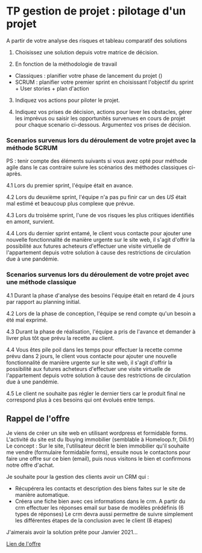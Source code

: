# TP gestion de projet : pilotage d'un projet

A partir de votre analyse des risques et tableau comparatif des solutions

1. Choisissez une solution depuis votre matrice de décision.

2. En fonction de la méthodologie de travail
 - Classiques : planifier votre phase de lancement du projet ()
 - SCRUM : planifier votre premier sprint en choisissant l'objectif du sprint + User stories + plan d'action

3. Indiquez vos actions pour piloter le projet.

4. Indiquez vos prises de décision, actions pour lever les obstacles, gérer les imprévus ou saisir les opportunités survenues en cours de projet pour chaque scenario ci-dessous. Argumentez vos prises de décision.

### Scenarios survenus lors du déroulement de votre projet avec la méthode SCRUM 

PS : tenir compte des éléments suivants si vous avez opté pour méthode agile dans le cas contraire suivre les scénarios des méthodes classiques ci-après.

4.1 Lors du premier sprint, l'équipe était en avance.

4.2 Lors du deuxième sprint, l'équipe n'a pas pu finir car un des *US* était mal estimé et beaucoup plus complexe que prévue.

4.3 Lors du troisème sprint, l'une de vos risques les plus critiques identifiés en amont, survient. 

4.4 Lors du dernier sprint entamé, le client vous contacte pour ajouter une nouvelle fonctionnalité de manière urgente sur le site web, il s'agit d'offrir la possibilité aux futures acheteurs d'effectuer une visite virtuelle de l'appartement depuis votre solution à cause des restrictions de circulation due à une pandémie.

### Scenarios survenus lors du déroulement de votre projet avec une méthode classique

4.1 Durant la phase d'analyse des besoins l'équipe était en retard de 4 jours par rapport au planning initial.

4.2 Lors de la phase de conception, l'équipe se rend compte qu'un besoin a été mal exprimé.

4.3 Durant la phase de réalisation, l'équipe a pris de l'avance et demander à livrer plus tôt que prévu la recette au client.

4.4 Vous êtes pile poil dans les temps pour effectuer la recette comme prévu dans 2 jours, le client vous contacte pour ajouter une nouvelle fonctionnalité de manière urgente sur le site web, il s'agit d'offrir la possibilité aux futures acheteurs d'effectuer une visite virtuelle de l'appartement depuis votre solution à cause des restrictions de circulation due à une pandémie.

4.5 Le client ne souhaite pas régler le dernier tiers car le produit final ne correspond plus à ces besoins qui ont évolués entre temps.

## Rappel de l'offre

Je viens de créer un site web en utilisant wordpress et formidable forms.
L'activité du site est du Ibuying immobilier (semblable à Homeloop.fr, Dili.fr)
Le concept : Sur le site, l'utilisateur décrit le bien immobilier qu'il souhaite me vendre (formulaire formidable forms), ensuite nous le contactons pour faire une offre sur ce bien (email), puis nous visitons le bien et confirmons notre offre d'achat.

Je souhaite pour la gestion des clients avoir un CRM qui :
- Récupérera les contacts et description des biens faites sur le site de manière automatique.
- Créera une fiche bien avec ces informations dans le crm.
A partir du crm effectuer les réponses email sur base de modèles prédéfinis (6 types de réponses)
Le crm devra aussi permettre de suivre simplement les différentes étapes de la conclusion avec le client (8 étapes)

J'aimerais avoir la solution prête pour Janvier 2021...

[Lien de l'offre](https://www.codeur.com/projects/272776-creer-ou-integrer-un-crm-immobilier)
